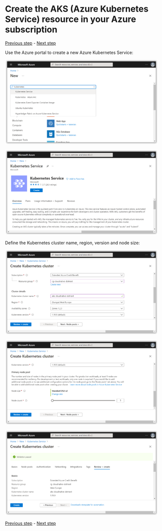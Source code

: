 # Create the AKS (Azure Kubernetes Service) resource in your Azure subscription

[Previous step](step-14.md) - [Next step](step-16.md)

Use the Azure portal to create a new Azure Kubernetes Service:

![dotnet new](images/sshot-74.png)

![dotnet new](images/sshot-75.png)

Define the Kubernetes cluster name, region, version and node size:

![dotnet new](images/sshot-76.png)

![dotnet new](images/sshot-77.png)

![dotnet new](images/sshot-78.png)

[Previous step](step-14.md) - [Next step](step-16.md)